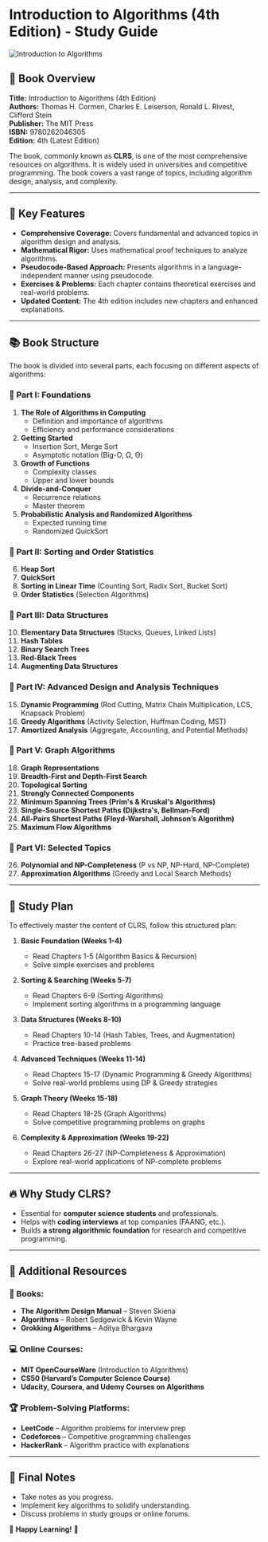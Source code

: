 # Introduction to Algorithms (4th Edition) - Study Guide

![Introduction to Algorithms](https://live.staticflickr.com/5103/5597480405_509b36f736_b.jpg)

## 📖 Book Overview
**Title:** Introduction to Algorithms (4th Edition)  
**Authors:** Thomas H. Cormen, Charles E. Leiserson, Ronald L. Rivest, Clifford Stein  
**Publisher:** The MIT Press  
**ISBN:** 9780262046305  
**Edition:** 4th (Latest Edition)  

The book, commonly known as **CLRS**, is one of the most comprehensive resources on algorithms. It is widely used in universities and competitive programming. The book covers a vast range of topics, including algorithm design, analysis, and complexity.

---
## 📌 Key Features
- **Comprehensive Coverage:** Covers fundamental and advanced topics in algorithm design and analysis.
- **Mathematical Rigor:** Uses mathematical proof techniques to analyze algorithms.
- **Pseudocode-Based Approach:** Presents algorithms in a language-independent manner using pseudocode.
- **Exercises & Problems:** Each chapter contains theoretical exercises and real-world problems.
- **Updated Content:** The 4th edition includes new chapters and enhanced explanations.

---
## 📚 Book Structure
The book is divided into several parts, each focusing on different aspects of algorithms:

### **📌 Part I: Foundations**
1. **The Role of Algorithms in Computing**
   - Definition and importance of algorithms
   - Efficiency and performance considerations
2. **Getting Started**
   - Insertion Sort, Merge Sort
   - Asymptotic notation (Big-O, Ω, Θ)
3. **Growth of Functions**
   - Complexity classes
   - Upper and lower bounds
4. **Divide-and-Conquer**
   - Recurrence relations
   - Master theorem
5. **Probabilistic Analysis and Randomized Algorithms**
   - Expected running time
   - Randomized QuickSort

### **📌 Part II: Sorting and Order Statistics**
6. **Heap Sort**
7. **QuickSort**
8. **Sorting in Linear Time** (Counting Sort, Radix Sort, Bucket Sort)
9. **Order Statistics** (Selection Algorithms)

### **📌 Part III: Data Structures**
10. **Elementary Data Structures** (Stacks, Queues, Linked Lists)
11. **Hash Tables**
12. **Binary Search Trees**
13. **Red-Black Trees**
14. **Augmenting Data Structures**

### **📌 Part IV: Advanced Design and Analysis Techniques**
15. **Dynamic Programming** (Rod Cutting, Matrix Chain Multiplication, LCS, Knapsack Problem)
16. **Greedy Algorithms** (Activity Selection, Huffman Coding, MST)
17. **Amortized Analysis** (Aggregate, Accounting, and Potential Methods)

### **📌 Part V: Graph Algorithms**
18. **Graph Representations**
19. **Breadth-First and Depth-First Search**
20. **Topological Sorting**
21. **Strongly Connected Components**
22. **Minimum Spanning Trees (Prim's & Kruskal's Algorithms)**
23. **Single-Source Shortest Paths (Dijkstra's, Bellman-Ford)**
24. **All-Pairs Shortest Paths (Floyd-Warshall, Johnson’s Algorithm)**
25. **Maximum Flow Algorithms**

### **📌 Part VI: Selected Topics**
26. **Polynomial and NP-Completeness** (P vs NP, NP-Hard, NP-Complete)
27. **Approximation Algorithms** (Greedy and Local Search Methods)

---
## 📌 Study Plan
To effectively master the content of CLRS, follow this structured plan:

1. **Basic Foundation (Weeks 1-4)**
   - Read Chapters 1-5 (Algorithm Basics & Recursion)
   - Solve simple exercises and problems
   
2. **Sorting & Searching (Weeks 5-7)**
   - Read Chapters 6-9 (Sorting Algorithms)
   - Implement sorting algorithms in a programming language

3. **Data Structures (Weeks 8-10)**
   - Read Chapters 10-14 (Hash Tables, Trees, and Augmentation)
   - Practice tree-based problems

4. **Advanced Techniques (Weeks 11-14)**
   - Read Chapters 15-17 (Dynamic Programming & Greedy Algorithms)
   - Solve real-world problems using DP & Greedy strategies

5. **Graph Theory (Weeks 15-18)**
   - Read Chapters 18-25 (Graph Algorithms)
   - Solve competitive programming problems on graphs

6. **Complexity & Approximation (Weeks 19-22)**
   - Read Chapters 26-27 (NP-Completeness & Approximation)
   - Explore real-world applications of NP-complete problems

---
## 🔥 Why Study CLRS?
- Essential for **computer science students** and professionals.
- Helps with **coding interviews** at top companies (FAANG, etc.).
- Builds **a strong algorithmic foundation** for research and competitive programming.

---
## 📌 Additional Resources
### 📖 Books:
- **The Algorithm Design Manual** – Steven Skiena
- **Algorithms** – Robert Sedgewick & Kevin Wayne
- **Grokking Algorithms** – Aditya Bhargava

### 💻 Online Courses:
- **MIT OpenCourseWare** (Introduction to Algorithms)
- **CS50 (Harvard’s Computer Science Course)**
- **Udacity, Coursera, and Udemy Courses on Algorithms**

### 🏆 Problem-Solving Platforms:
- **LeetCode** – Algorithm problems for interview prep
- **Codeforces** – Competitive programming challenges
- **HackerRank** – Algorithm practice with explanations

---
## 📢 Final Notes
- Take notes as you progress.
- Implement key algorithms to solidify understanding.
- Discuss problems in study groups or online forums.

🚀 **Happy Learning!** 🚀
